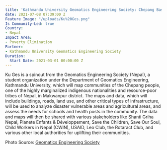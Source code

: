 ```yaml
---
title: 'Kathmandu University Geomatics Engineering Society: Chepang Basti Mapping'
date: 2021-07-08 07:39:00 Z
Feature Image: "/uploads/Ku%20Ges.png"
Is Community-Led: true
Country:
- Nepal
Impact Area:
- Poverty Elimination
Partner:
- Kathmandu University Geomatics Engineering Society
Duration:
  Start Date: 2021-03-01 00:00:00 Z
---
```


Ku Ges is a spinout from the Geomatics Engineering Society (Nepal), a student organization under the Department of Geomatics Engineering, Kathmandu University, which will map communities of the Chepang people, one of the highly marginalized indigenous nationalities and resource-poor tribes of Nepal, in Makwanpur district. The maps and data, which will include buildings, roads, land use, and other critical types of infrastructure, will be used to analyze disaster vulnerable areas and agricultural areas, and assess the needs for schools and health posts in the community. The data and maps will then be shared with various stakeholders like Shanti Griha Nepal, Planete Enfants & Développement, Save the Children, Save Our Soul, Child Workers in Nepal (CWIN), USAID, Leo Club, the Rotaract Club, and various other local authorities for uplifting their communities.

Photo Source: [Geomatics Engineering Society](http://ges.ku.edu.np/)